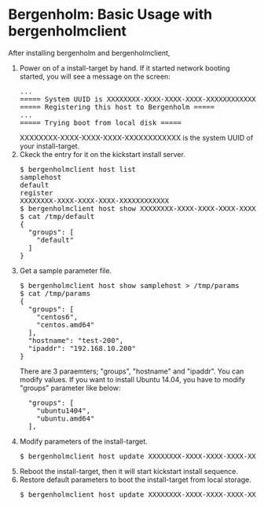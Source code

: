# Bergenholm: Basic Usage with bergenholmclient


After installing bergenholm and bergenholmclient, 

1. Power on of a install-target by hand.
   If it started network booting started, you will see a message on the screen:
   <pre>
   ...
   ===== System UUID is XXXXXXXX-XXXX-XXXX-XXXX-XXXXXXXXXXXX =====
   ===== Registering this host to Bergenholm =====
   ...
   ===== Trying boot from local disk =====
   </pre>
   XXXXXXXX-XXXX-XXXX-XXXX-XXXXXXXXXXXX is the system UUID of your install-target.
2. Ckeck the entry for it on the kickstart install server.
   <pre>
   $ bergenholmclient host list
   samplehost
   default
   register
   XXXXXXXX-XXXX-XXXX-XXXX-XXXXXXXXXXXX
   $ bergenholmclient host show XXXXXXXX-XXXX-XXXX-XXXX-XXXXXXXXXXXX > /tmp/default
   $ cat /tmp/default
   {
     "groups": [
       "default"
     ]
   }
   </pre>
3. Get a sample parameter file.
   <pre>
   $ bergenholmclient host show samplehost > /tmp/params
   $ cat /tmp/params
   {
     "groups": [
       "centos6",
       "centos.amd64"
     ],
     "hostname": "test-200",
     "ipaddr": "192.168.10.200"
   }
   </pre>
   There are 3 paraemters; "groups", "hostname" and "ipaddr". You can modify values.
   If you want to install Ubuntu 14.04, you have to modify "groups" parameter like below:
   <pre>
     "groups": [
       "ubuntu1404",
       "ubuntu.amd64"
     ],
   </pre>
4. Modify parameters of the install-target.
   <pre>
   $ bergenholmclient host update XXXXXXXX-XXXX-XXXX-XXXX-XXXXXXXXXXXX /tmp/params
   </pre>
5. Reboot the install-target, then it will start kickstart install sequence.
6. Restore default parameters to boot the install-target from local storage.
   <pre>
   $ bergenholmclient host update XXXXXXXX-XXXX-XXXX-XXXX-XXXXXXXXXXXX /tmp/default
   </pre>
